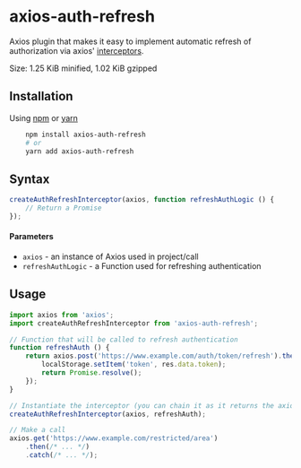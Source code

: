 # axios-auth-refresh
Axios plugin that makes it easy to implement automatic refresh of authorization 
via axios' [interceptors](https://github.com/axios/axios#interceptors). 

Size: 1.25 KiB minified, 1.02 KiB gzipped 
 

## Installation

Using [npm](https://www.npmjs.com/get-npm) or [yarn](https://yarnpkg.com/en/docs/install)

```bash 
    npm install axios-auth-refresh
    # or
    yarn add axios-auth-refresh
```

## Syntax

```javascript
createAuthRefreshInterceptor(axios, function refreshAuthLogic () {
    // Return a Promise
});
```

#### Parameters
- `axios` - an instance of Axios used in project/call
- `refreshAuthLogic` - a Function used for refreshing authentication

## Usage

```javascript
import axios from 'axios';
import createAuthRefreshInterceptor from 'axios-auth-refresh';

// Function that will be called to refresh authentication
function refreshAuth () {
    return axios.post('https://www.example.com/auth/token/refresh').then(res => {
        localStorage.setItem('token', res.data.token);
        return Promise.resolve();
    });
}

// Instantiate the interceptor (you can chain it as it returns the axios instance)
createAuthRefreshInterceptor(axios, refreshAuth);

// Make a call
axios.get('https://www.example.com/restricted/area')
    .then(/* ... */)
    .catch(/* ... */);
```

